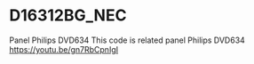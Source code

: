 # D16312BG_NEC
Panel Philips DVD634
This code is related panel Philips DVD634
https://youtu.be/gn7RbCpnIgI
